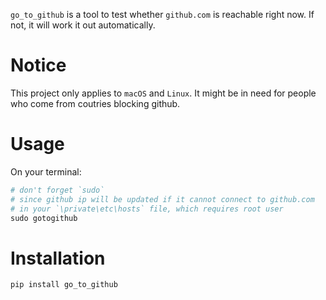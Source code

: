 `go_to_github` is a tool to test whether `github.com` is reachable right now. If not, it will work it out automatically.

# Notice
This project only applies to `macOS` and `Linux`.
It might be in need for people who come from coutries blocking github.

# Usage
On your terminal:
```python
# don't forget `sudo`
# since github ip will be updated if it cannot connect to github.com
# in your `\private\etc\hosts` file, which requires root user 
sudo gotogithub
```
# Installation
```python
pip install go_to_github
```


